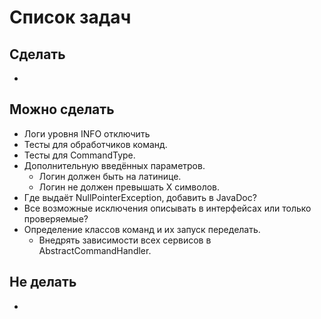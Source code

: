 # Список задач

## Сделать

*

## Можно сделать

* Логи уровня INFO отключить
* Тесты для обработчиков команд.
* Тесты для CommandType.
* Дополнительную введённых параметров.
  - Логин должен быть на латинице.
  - Логин не должен превышать X символов.
* Где выдаёт NullPointerException, добавить в JavaDoc?
* Все возможные исключения описывать в интерфейсах или только проверяемые?
* Определение классов команд и их запуск переделать.
  - Внедрять зависимости всех сервисов в AbstractCommandHandler.

## Не делать

* 
